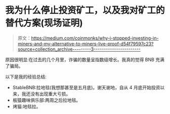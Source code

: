 # 我为什么停止投资矿工，以及我对矿工的替代方案(现场证明)

> 原文：<https://medium.com/coinmonks/why-i-stopped-investing-in-miners-and-my-alternative-to-miners-live-proof-d54f79597c23?source=collection_archive---------3----------------------->

原因很明显:在过去的几个月里，诈骗的数量呈指数级增长。我真的觉得 BNB 充满了骗局。

以下是我的经验总结:

*   StableBNB:拉地毯(我想那甚至是五月底)。谢天谢地，自从 4 月底开始投资以来，我还没有出现重大亏损。
*   板猿趣味俱乐部:两周之后拉地毯。
*   烤猫:地毯拉。